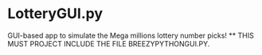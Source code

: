# LotteryGUI.py
GUI-based app to simulate the Mega millions lottery number picks!
** THIS MUST PROJECT INCLUDE THE FILE BREEZYPYTHONGUI.PY.
